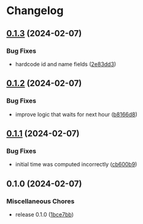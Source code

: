 # Changelog

## [0.1.3](https://github.com/FruitieX/nordpool-mqtt/compare/v0.1.2...v0.1.3) (2024-02-07)


### Bug Fixes

* hardcode id and name fields ([2e83dd3](https://github.com/FruitieX/nordpool-mqtt/commit/2e83dd3acf895a1a78927c9c5cf33789b53f9d29))

## [0.1.2](https://github.com/FruitieX/nordpool-mqtt/compare/v0.1.1...v0.1.2) (2024-02-07)


### Bug Fixes

* improve logic that waits for next hour ([b8166d8](https://github.com/FruitieX/nordpool-mqtt/commit/b8166d8976e3c3e88201efa5bf71bf4d039c2ccd))

## [0.1.1](https://github.com/FruitieX/nordpool-mqtt/compare/v0.1.0...v0.1.1) (2024-02-07)


### Bug Fixes

* initial time was computed incorrectly ([cb600b9](https://github.com/FruitieX/nordpool-mqtt/commit/cb600b95a5b1a23254d7d09e49f2abf95a7a438e))

## 0.1.0 (2024-02-07)


### Miscellaneous Chores

* release 0.1.0 ([1bce7bb](https://github.com/FruitieX/nordpool-mqtt/commit/1bce7bb7c9307dfbd7cb113d01323304d5289f8e))
